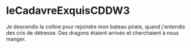 # leCadavreExquisCDDW3

Je descendis la colline pour rejoindre mon bateau pirate, quand j'entendis des cris de détresse. Des dragons étaient arrivés et cherchaient à nous manger.